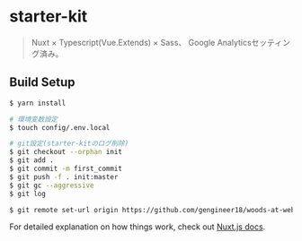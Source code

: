 # starter-kit

> Nuxt × Typescript(Vue.Extends) × Sass、 Google Analyticsセッティング済み。

## Build Setup

``` bash
$ yarn install

# 環境変数設定
$ touch config/.env.local

# git設定(starter-kitのログ削除)
$ git checkout --orphan init
$ git add .
$ git commit -m first_commit
$ git push -f . init:master
$ git gc --aggressive
$ git log

$ git remote set-url origin https://github.com/gengineer18/woods-at-web-log.git
```

For detailed explanation on how things work, check out [Nuxt.js docs](https://nuxtjs.org).
